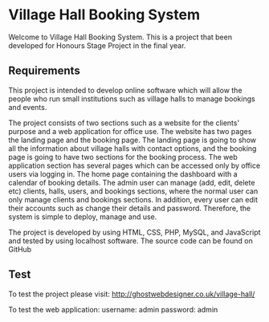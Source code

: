 # Village Hall Booking System
Welcome to Village Hall Booking System. This is a project that been developed for Honours Stage Project in the final year.
## Requirements
This project is intended to develop online software which will allow the people who run small institutions such as village halls to manage bookings and events.  

The project consists of two sections such as a website for the clients' purpose and a web application
for office use. The website has two pages the landing page and the booking page. The landing page is
going to show all the information about village halls with contact options, and the booking page is
going to have two sections for the booking process. The web application section has several pages
which can be accessed only by office users via logging in. The home page containing the dashboard
with a calendar of booking details. The admin user can manage (add, edit, delete etc) clients, halls,
users, and bookings sections, where the normal user can only manage clients and bookings sections.
In addition, every user can edit their accounts such as change their details and password. Therefore,
the system is simple to deploy, manage and use.

The project is developed by using HTML, CSS, PHP, MySQL, and JavaScript and tested by using
localhost software. The source code can be found on GitHub
## Test
To test the project please visit:
http://ghostwebdesigner.co.uk/village-hall/

To test the web application:
	username: admin
	password: admin
	
